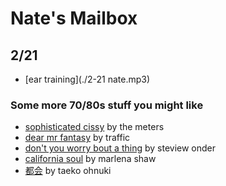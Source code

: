 # Nate's Mailbox

## 2/21
- [ear training](./2-21 nate.mp3)

### Some more 70/80s stuff you might like
- [sophisticated cissy](https://youtu.be/wEm_sj6k6lI) by the meters
- [dear mr fantasy](https://www.youtube.com/watch?v=sS_eHdqcrM8) by traffic
- [don't you worry bout a thing](https://www.youtube.com/watch?v=RxsBc5p-dPU) by steview onder
- [california soul](https://www.youtube.com/watch?v=kC2QK6KHnEA) by marlena shaw
- [都会](https://www.youtube.com/watch?v=coRwcfzLGSc) by taeko ohnuki

